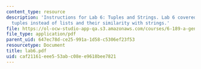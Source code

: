 ```yaml
---
content_type: resource
description: 'Instructions for Lab 6: Tuples and Strings. Lab 6 covered the use of
  tuples instead of lists and their similarity with strings.'
file: https://ol-ocw-studio-app-qa.s3.amazonaws.com/courses/6-189-a-gentle-introduction-to-programming-using-python-january-iap-2008/caf21161eee553abc08ee9618bee7821_lab6.pdf
file_type: application/pdf
parent_uid: 647ec78d-ce25-991a-1d58-c5306ef23f53
resourcetype: Document
title: lab6.pdf
uid: caf21161-eee5-53ab-c08e-e9618bee7821
---
```


